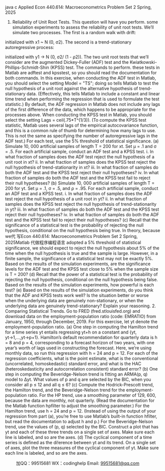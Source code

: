 java c
Applied Econ 440.614: Macroeconometrics
Problem Set 2
Spring, 2025
1. Reliability of Unit Root Tests.   This question will have you perform. some simulation experiments to assess the reliability of unit root tests. We’ll simulate two processes. The first is a random walk with drift:

initialized with x1 ~ N (0, σ2). The second is a trend-stationary autoregressive process:

initialized with y1 → N (0, σ2/ (1 - ρ2)). The two unit root tests that we’ll consider are the augmented Dickey-Fuller (ADF) test and the Kwiatkowski-Phillips-Schmidt-Shin (KPSS) test. The commands to perform. these tests in Matlab are adftest and kpsstest, so you should read the documentation for both commands. In this exercise, when conducting the ADF test in Matlab, you should select the setting Model = "TS"; doing so tells Matlab to test the null hypothesis of a unit root against the alternative hypothesis of trend-stationary data. (Effectively, this tells Matlab to include a constant and linear time trend when performing the regression that is used to formulate the test statistic.) By default, the ADF regression in Matlab does not include any lags of the first difference of the data, which happens to be appropriate for the processes above. When conducting the KPSS test in Matlab, you should select the setting Lags = ceil(.75*T^(1/3)). (To compute the KPSS test statistic, Matlab uses several lags of the empirical autocovariance function, and this is a common rule of thumb for determining how many lags to use. This is not the same as specifying the number of autoregressive lags in the ADF test.) For each test, use the 5% threshold of statistical significance.
(a) Simulate 10, 000 artificial samples of length T = 200 for xt. Set µ = .1 and σ = .5. For each artificial sample, conduct an ADF test and a KPSS test.
i. In what fraction of samples does the ADF test reject the null hypothesis of a unit root in xt?
ii. In what fraction of samples does the KPSS test reject the null hypothesis of trend-stationarity in xt?
iii. In what fraction of samples do both the ADF test and the KPSS test reject their null hypotheses?
iv. In what fraction of samples do both the ADF test and the KPSS test fail to reject their null hypotheses?
(b) Simulate 10, 000 artificial samples of length T = 200 for yt. Set µ = .1, σ = .5, and ρ = .95. For each artificial sample, conduct an ADF test and a KPSS test.
i. In what fraction of samples does the ADF test reject the null hypothesis of a unit root in yt?
ii. In what fraction of samples does the KPSS test reject the null hypothesis of trend-stationarity in yt?
iii. In what fraction of samples do both the ADF test and the KPSS test reject their null hypotheses?
iv. In what fraction of samples do both the ADF test and the KPSS test fail to reject their null hypotheses?
(c) Recall that the significance of a statistical test is the probability of rejecting the null hypothesis, conditional on the null hypothesis being true. In theory, because we代 写Econ 440.614: Macroeconometrics Problem Set 2 Spring, 2025Matlab
代做程序编程语言 adopted a 5% threshold of statistical significance, we should expect to reject the null hypothesis about 5% of the time when the null hypothesis is true and the sample is large. However, in a finite sample, the significance of a statistical test may not be exactly 5%. Based on the results of the simulation experiments, are the significance levels for the ADF test and the KPSS test close to 5% when the sample size is T = 200?
(d) Recall that the power of a statistical test is the probability of rejecting the null hypothesis, conditional on the null hypothesis being false. Based on the results of the simulation experiments, how powerful is each test?
(e) Based on the results of the simulation experiments, do you think that the ADF and KPSS tests work well? Is the situation better or worse when the underlying data are genuinely non-stationary, or when the underlying data are genuinely trend-stationary? Explain your reasoning.
2. Comparing Statistical Trends. Go to FRED (fred.stlouisfed.org) and download data on the employment-population ratio (code: EMRATIO) from January, 1950, through December, 2019. For this exercise, let yt denote the employment-population ratio.
(a) One step in computing the Hamilton trend for a time series yt entails regressing yt+h on a constant and {yt, yt→1,...,yt→p+1}. Hamilton’s default recommendation for quarterly data is h = 8 and p = 4, corresponding to a forecast horizon of two years, with one year’s worth of lags used in constructing the forecast. Here, we’re using monthly data, so run this regression with h = 24 and p = 12. For each of the regression coefficients, what is the point estimate, what is the conventional (uncorrelated, homoskedastic) standard error, and what is the HAC (heteroskedasticity and autocorrelation consistent) standard error?
(b) One step in computing the Beveridge-Nelson trend is fitting an ARMA(p, q) model to Δyt. What values of p and q are selected by the BIC, when you consider all p ≤ 12 and all q ≤ 6?
(c) Compute the Hodrick-Prescott trend, the Hamilton trend, and the Beveridge-Nelson trend for the employment-population ratio. For the HP trend, use a smoothing parameter of 129, 600, because the data are monthly, not quarterly. (Read the documentation for the Matlab function hpfilter to adjust the smoothing parameter.) For the Hamilton trend, use h = 24 and p = 12. (Instead of using the output of your regression from part (a), you’re free to use Matlab’s built-in function hfilter, but read the documentation to adjust h and p.) For the Beveridge-Nelson trend, use the values of (p, q) selected by the BIC. Construct a plot that has yt and each of these three trends on a single set of axes. Make sure each line is labeled, and so are the axes.
(d) The cyclical component of a time series is defined as the di!erence between yt and its trend. On a single set of axes, plot the three measures of the cyclical component of yt. Make sure each line is labeled, and so are the axes.

         
加QQ：99515681  WX：codinghelp  Email: 99515681@qq.com
